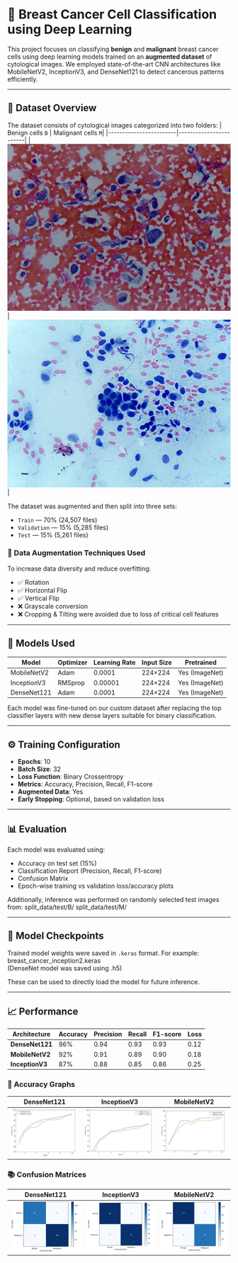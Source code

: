 # 🧠 Breast Cancer Cell Classification using Deep Learning

This project focuses on classifying **benign** and **malignant** breast cancer cells using deep learning models trained on an **augmented dataset** of cytological images. We employed state-of-the-art CNN architectures like MobileNetV2, InceptionV3, and DenseNet121 to detect cancerous patterns efficiently.

---

## 📁 Dataset Overview

The dataset consists of cytological images categorized into two folders:
| Benign cells `B` | Malignant cells `M`|
|------------------------|------------------------|
| ![](screenshots/b.png) | ![](screenshots/m.png) |

The dataset was augmented and then split into three sets:
- `Train` — 70% (24,507 files)
- `Validation` — 15% (5,285 files)
- `Test` — 15% (5,261 files)

### 🔁 Data Augmentation Techniques Used
To increase data diversity and reduce overfitting:
- ✅ Rotation
- ✅ Horizontal Flip
- ✅ Vertical Flip
- ❌ Grayscale conversion
- ❌ Cropping & Tilting were avoided due to loss of critical cell features

---

## 🧪 Models Used

| Model         | Optimizer | Learning Rate | Input Size | Pretrained |
|---------------|-----------|----------------|------------|------------|
| MobileNetV2   | Adam      | 0.0001         | 224×224    | Yes (ImageNet) |
| InceptionV3   | RMSprop   | 0.00001        | 224×224    | Yes (ImageNet) |
| DenseNet121   | Adam      | 0.0001         | 224×224    | Yes (ImageNet) |

Each model was fine-tuned on our custom dataset after replacing the top classifier layers with new dense layers suitable for binary classification.

---

## ⚙️ Training Configuration

- **Epochs**: 10  
- **Batch Size**: 32  
- **Loss Function**: Binary Crossentropy  
- **Metrics**: Accuracy, Precision, Recall, F1-score  
- **Augmented Data**: Yes  
- **Early Stopping**: Optional, based on validation loss

---

## 📊 Evaluation

Each model was evaluated using:
- Accuracy on test set (15%)
- Classification Report (Precision, Recall, F1-score)
- Confusion Matrix
- Epoch-wise training vs validation loss/accuracy plots

Additionally, inference was performed on randomly selected test images from:
split_data/test/B/
split_data/test/M/

---

## 💾 Model Checkpoints

Trained model weights were saved in `.keras` format. For example:
breast_cancer_inception2.keras<br>
(DenseNet model was saved using .h5)

These can be used to directly load the model for future inference.

---

## 📈 Performance

| **Architecture** | **Accuracy** | **Precision** | **Recall** | **F1-score** | **Loss** |
|------------------|--------------|---------------|------------|--------------|----------|
| **DenseNet121**  | 96% | 0.94 | 0.93 | 0.93 | 0.12 |
| **MobileNetV2**  | 92% | 0.91 | 0.89 | 0.90 | 0.18 |
| **InceptionV3**  | 87% | 0.88 | 0.85 | 0.86 | 0.25 |

### 🎯 Accuracy Graphs

| **DenseNet121** | **InceptionV3** | **MobileNetV2** |
|-----------------------------------|-----------------------------------|-----------------|
| ![](screenshots/acc_graph_DN.png) | ![](screenshots/acc_graph_IC.png) | ![](screenshots/acc_graph_MN.png) |

### 📚 Confusion Matrices

| **DenseNet121** | **InceptionV3** | **MobileNetV2** |
|----------------------------|-----------------------------|-----------------------|
| ![](screenshots/CM_DN.png) | ![](screenshots/CM_IC.png) | ![](screenshots/CM_MN.png) |
